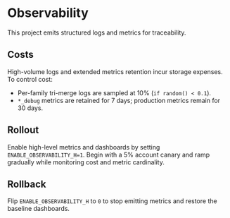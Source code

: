 # Observability

This project emits structured logs and metrics for traceability.

## Costs
High-volume logs and extended metrics retention incur storage expenses. To control cost:
- Per-family tri-merge logs are sampled at 10% (`if random() < 0.1`).
- `*_debug` metrics are retained for 7 days; production metrics remain for 30 days.

## Rollout

Enable high-level metrics and dashboards by setting `ENABLE_OBSERVABILITY_H=1`.
Begin with a 5% account canary and ramp gradually while monitoring cost and
metric cardinality.

## Rollback

Flip `ENABLE_OBSERVABILITY_H` to `0` to stop emitting metrics and restore the
baseline dashboards.
